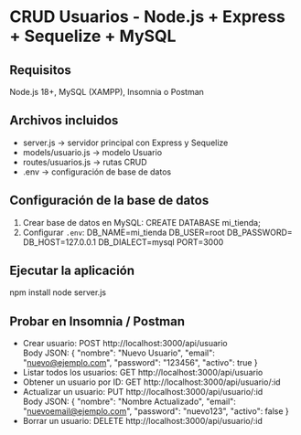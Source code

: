 # CRUD Usuarios - Node.js + Express + Sequelize + MySQL

## Requisitos
Node.js 18+, MySQL (XAMPP), Insomnia o Postman

## Archivos incluidos
- server.js → servidor principal con Express y Sequelize
- models/usuario.js → modelo Usuario
- routes/usuarios.js → rutas CRUD
- .env → configuración de base de datos

## Configuración de la base de datos
1. Crear base de datos en MySQL:
CREATE DATABASE mi_tienda;
2. Configurar `.env`:
DB_NAME=mi_tienda
DB_USER=root
DB_PASSWORD=
DB_HOST=127.0.0.1
DB_DIALECT=mysql
PORT=3000

## Ejecutar la aplicación
npm install
node server.js

## Probar en Insomnia / Postman
- Crear usuario: POST http://localhost:3000/api/usuario  
  Body JSON:
  {
    "nombre": "Nuevo Usuario",
    "email": "nuevo@ejemplo.com",
    "password": "123456",
    "activo": true
  }
- Listar todos los usuarios: GET http://localhost:3000/api/usuario
- Obtener un usuario por ID: GET http://localhost:3000/api/usuario/:id
- Actualizar un usuario: PUT http://localhost:3000/api/usuario/:id  
  Body JSON:
  {
    "nombre": "Nombre Actualizado",
    "email": "nuevoemail@ejemplo.com",
    "password": "nuevo123",
    "activo": false
  }
- Borrar un usuario: DELETE http://localhost:3000/api/usuario/:id
